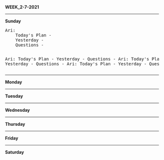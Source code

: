 <b>WEEK_2-7-2021</b>  
<hr>
<b>Sunday</b>  
<pre>
Ari: 
    Today's Plan - 
    Yesterday - 
    Questions - 
    
Ari: 
        Today's Plan - 
    Yesterday - 
    Questions - 
Ari: 
    Today's Plan - 
    Yesterday - 
    Questions - 
Ari: 
    Today's Plan - 
    Yesterday - 
    Questions - 
</pre>

<hr>
<b>Monday</b>  
<hr>
<b>Tuesday</b>  
<hr>
<b>Wednesday</b>  
<hr>
<b>Thursday</b>  
<hr>
<b>Friday</b>  
<hr>
<b>Saturday</b>
